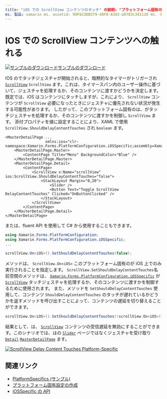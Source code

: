```yaml
---
title: "iOS での ScrollView コンテンツのタッチ" の説明: "プラットフォーム固有の機能を使用すると、カスタムレンダラーや特殊効果を実装することなく、特定のプラットフォームでのみ使用できる機能を使用できます。 この記事では、ScrollView がタッチジェスチャを処理するか、そのコンテンツに渡すかを制御する iOS プラットフォーム固有のを使用する方法について説明します。 "
ms. 製品: xamarin ms. assetid: 99F823DB379-40F0-A343-a9783c341120 ms. テクノロジ: xamarin-forms author: davidbritch ms. author: dabritch:: 10/24/2018 no loc: [ Xamarin.Forms , Xamarin.Essentials ]
---
```


# <a name="scrollview-content-touches-on-ios"></a>IOS での ScrollView コンテンツへの触れる

[![サンプルのダウンロード](~/media/shared/download.png)サンプルのダウンロード](https://docs.microsoft.com/samples/xamarin/xamarin-forms-samples/userinterface-platformspecifics)

IOS のでタッチジェスチャが開始されると、暗黙的なタイマーがトリガーされ [`ScrollView`](xref:Xamarin.Forms.ScrollView) `ScrollView` ます。これは、タイマースパン内のユーザー操作に基づいて、ジェスチャを処理するか、そのコンテンツに渡すかどうかを決定します。 既定では、iOS はコンテンツにタッチしますが、これにより、 `ScrollView` コンテンツが `ScrollView` 必要になったときにジェスチャに優先されない状況が発生する可能性があります。 したがって、このプラットフォーム固有のは、がタッチジェスチャを処理するか、そのコンテンツに渡すかを制御し `ScrollView` ます。 添付プロパティを値に設定することにより、XAML で使用 `ScrollView.ShouldDelayContentTouches` され `boolean` ます。

```xaml
<MasterDetailPage ...
                  xmlns:ios="clr-namespace:Xamarin.Forms.PlatformConfiguration.iOSSpecific;assembly=Xamarin.Forms.Core">
    <MasterDetailPage.Master>
        <ContentPage Title="Menu" BackgroundColor="Blue" />
    </MasterDetailPage.Master>
    <MasterDetailPage.Detail>
        <ContentPage>
            <ScrollView x:Name="scrollView" ios:ScrollView.ShouldDelayContentTouches="false">
                <StackLayout Margin="0,20">
                    <Slider />
                    <Button Text="Toggle ScrollView DelayContentTouches" Clicked="OnButtonClicked" />
                </StackLayout>
            </ScrollView>
        </ContentPage>
    </MasterDetailPage.Detail>
</MasterDetailPage>
```

または、fluent API を使用して C# から使用することもできます。

```csharp
using Xamarin.Forms.PlatformConfiguration;
using Xamarin.Forms.PlatformConfiguration.iOSSpecific;
...

scrollView.On<iOS>().SetShouldDelayContentTouches(false);
```

メソッドは、 `ScrollView.On<iOS>` このプラットフォーム固有のが iOS 上でのみ実行されることを指定します。 `ScrollView.SetShouldDelayContentTouches`名前空間のメソッドは、 [`Xamarin.Forms.PlatformConfiguration.iOSSpecific`](xref:Xamarin.Forms.PlatformConfiguration.iOSSpecific) が [`ScrollView`](xref:Xamarin.Forms.ScrollView) タッチジェスチャを処理するか、そのコンテンツに渡すかを制御するために使用されます。 また、メソッドを `SetShouldDelayContentTouches` 使用して、コンテンツ `ShouldDelayContentTouches` のタッチが遅れているかどうかを返すメソッドを呼び出すことによって、コンテンツの遅延を切り替えることができます。

```csharp
scrollView.On<iOS>().SetShouldDelayContentTouches(!scrollView.On<iOS>().ShouldDelayContentTouches());
```

結果として、は、 [`ScrollView`](xref:Xamarin.Forms.ScrollView) コンテンツの受信遅延を無効にすることができます。このシナリオでは、はの [`Slider`](xref:Xamarin.Forms.Slider) ページではなくジェスチャを受け取り [`Detail`](xref:Xamarin.Forms.MasterDetailPage.Detail) [`MasterDetailPage`](xref:Xamarin.Forms.MasterDetailPage) ます。

[![](scrollview-content-touches-images/scrollview-delay-content-touches.png "ScrollView Delay Content Touches Platform-Specific")](scrollview-content-touches-images/scrollview-delay-content-touches-large.png#lightbox "ScrollView Delay Content Touches Platform-Specific")

## <a name="related-links"></a>関連リンク

- [PlatformSpecifics (サンプル)](https://docs.microsoft.com/samples/xamarin/xamarin-forms-samples/userinterface-platformspecifics)
- [プラットフォーム固有設定の作成](~/xamarin-forms/platform/platform-specifics/index.md#creating-platform-specifics)
- [iOSSpecific の API](xref:Xamarin.Forms.PlatformConfiguration.iOSSpecific)
